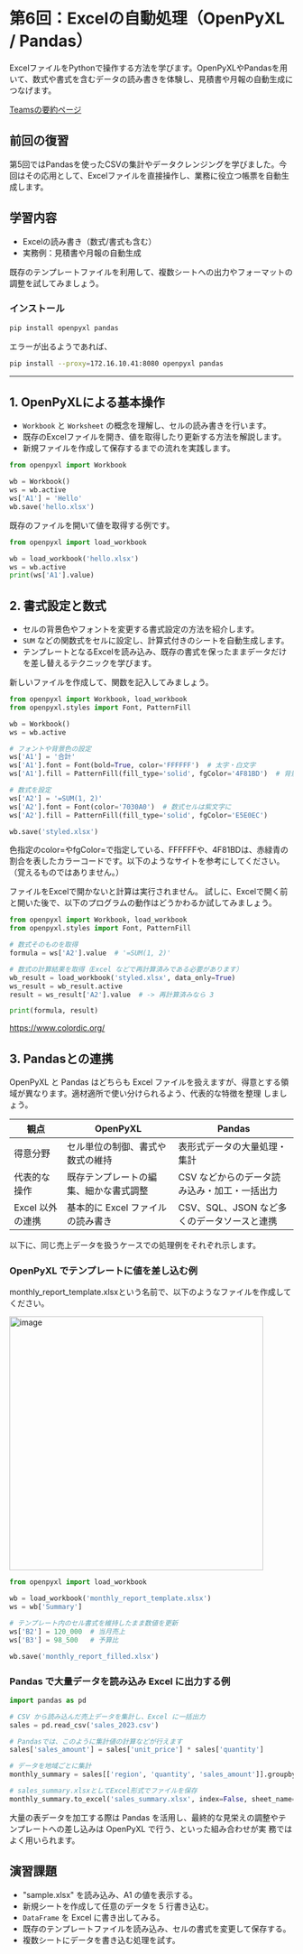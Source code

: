 # 第6回：Excelの自動処理（OpenPyXL / Pandas）

ExcelファイルをPythonで操作する方法を学びます。OpenPyXLやPandasを用いて、数式や書式を含むデータの読み書きを体験し、見積書や月報の自動生成につなげます。

[Teamsの要約ページ](https://teams.microsoft.com/l/meetingrecap?driveId=b%217ncVQ1T07kWYBrxm9uQwPlwo7bSwQcRGoYUZoTh1L-tu1RssjFSxQp5uOyyA6nAZ&driveItemId=01VXAKPHWNPWN3DOANN5CJHHIS6GCH66QG&sitePath=https%3A%2F%2Fkatohicom-my.sharepoint.com%2F%3Av%3A%2Fg%2Fpersonal%2Fshohei-kishimoto_kato-works_co_jp%2FEc19m7G4DW9Ek50S8YR_egYBmSvd_xkWdZW0IflapBK8pw&fileUrl=https%3A%2F%2Fkatohicom-my.sharepoint.com%2F%3Av%3A%2Fg%2Fpersonal%2Fshohei-kishimoto_kato-works_co_jp%2FEc19m7G4DW9Ek50S8YR_egYBmSvd_xkWdZW0IflapBK8pw&iCalUid=040000008200E00074C5B7101A82E00807E90A06417DAC37A705DC01000000000000000010000000B86783B7EEFFC240BB7EBDD0B91AA793&masterICalUid=040000008200E00074C5B7101A82E00800000000417DAC37A705DC01000000000000000010000000B86783B7EEFFC240BB7EBDD0B91AA793&threadId=19%3Ameeting_ZDNlNjZjZDAtYzU3Yi00OTk0LWIwNTktMWU0YjBkNTI4ZWNi%40thread.v2&organizerId=6f81a396-59ea-411f-bed8-cbe90d79a87e&tenantId=f103ab5b-a1f9-4850-adfb-83eb168797eb&callId=901d3ad6-87bb-4e52-93da-a0cf7c2cc553&threadType=Meeting&meetingType=Recurring&subType=RecapSharingLink_RecapChiclet)

## 前回の復習

第5回ではPandasを使ったCSVの集計やデータクレンジングを学びました。今回はその応用として、Excelファイルを直接操作し、業務に役立つ帳票を自動生成します。

## 学習内容

- Excelの読み書き（数式/書式も含む）
- 実務例：見積書や月報の自動生成

既存のテンプレートファイルを利用して、複数シートへの出力やフォーマットの調整を試してみましょう。

### インストール

```bash
pip install openpyxl pandas
```

エラーが出るようであれば、

```bash
pip install --proxy=172.16.10.41:8080 openpyxl pandas
```

---

## 1. OpenPyXLによる基本操作

- `Workbook` と `Worksheet` の概念を理解し、セルの読み書きを行います。
- 既存のExcelファイルを開き、値を取得したり更新する方法を解説します。
- 新規ファイルを作成して保存するまでの流れを実践します。

```python
from openpyxl import Workbook

wb = Workbook()
ws = wb.active
ws['A1'] = 'Hello'
wb.save('hello.xlsx')
```

既存のファイルを開いて値を取得する例です。

```python
from openpyxl import load_workbook

wb = load_workbook('hello.xlsx')
ws = wb.active
print(ws['A1'].value)
```

## 2. 書式設定と数式

- セルの背景色やフォントを変更する書式設定の方法を紹介します。
- `SUM` などの関数式をセルに設定し、計算式付きのシートを自動生成します。
- テンプレートとなるExcelを読み込み、既存の書式を保ったままデータだけを差し替えるテクニックを学びます。

新しいファイルを作成して、関数を記入してみましょう。

```python
from openpyxl import Workbook, load_workbook
from openpyxl.styles import Font, PatternFill

wb = Workbook()
ws = wb.active

# フォントや背景色の設定
ws['A1'] = '合計'
ws['A1'].font = Font(bold=True, color='FFFFFF')  # 太字・白文字
ws['A1'].fill = PatternFill(fill_type='solid', fgColor='4F81BD')  # 背景を青に

# 数式を設定
ws['A2'] = '=SUM(1, 2)'
ws['A2'].font = Font(color='7030A0')  # 数式セルは紫文字に
ws['A2'].fill = PatternFill(fill_type='solid', fgColor='E5E0EC')

wb.save('styled.xlsx')
```

色指定のcolor=やfgColor=で指定している、FFFFFFや、4F81BDは、赤緑青の割合を表したカラーコードです。以下のようなサイトを参考にしてください。
（覚えるものではありません。）


ファイルをExcelで開かないと計算は実行されません。
試しに、Excelで開く前と開いた後で、以下のプログラムの動作はどうかわるか試してみましょう。

```python
from openpyxl import Workbook, load_workbook
from openpyxl.styles import Font, PatternFill

# 数式そのものを取得
formula = ws['A2'].value  # '=SUM(1, 2)'

# 数式の計算結果を取得（Excel などで再計算済みである必要があります）
wb_result = load_workbook('styled.xlsx', data_only=True)
ws_result = wb_result.active
result = ws_result['A2'].value  # -> 再計算済みなら 3

print(formula, result)
```


https://www.colordic.org/

## 3. Pandasとの連携

OpenPyXL と Pandas はどちらも Excel ファイルを扱えますが、得意とする領域が異なります。適材適所で使い分けられるよう、代表的な特徴を整理
しましょう。

| 観点 | OpenPyXL | Pandas |
| --- | --- | --- |
| 得意分野 | セル単位の制御、書式や数式の維持 | 表形式データの大量処理・集計 |
| 代表的な操作 | 既存テンプレートの編集、細かな書式調整 | CSV などからのデータ読み込み・加工・一括出力 |
| Excel 以外の連携 | 基本的に Excel ファイルの読み書き | CSV、SQL、JSON など多くのデータソースと連携 |

以下に、同じ売上データを扱うケースでの処理例をそれぞれ示します。

### OpenPyXL でテンプレートに値を差し込む例

monthly_report_template.xlsxという名前で、以下のようなファイルを作成してください。

<img width="450" alt="image" src="https://github.com/user-attachments/assets/c0a8af9b-b830-4f37-97a0-704dfefaf2b4" />


```python
from openpyxl import load_workbook

wb = load_workbook('monthly_report_template.xlsx')
ws = wb['Summary']

# テンプレート内のセル書式を維持したまま数値を更新
ws['B2'] = 120_000  # 当月売上
ws['B3'] = 98_500   # 予算比

wb.save('monthly_report_filled.xlsx')
```

### Pandas で大量データを読み込み Excel に出力する例

```python
import pandas as pd

# CSV から読み込んだ売上データを集計し、Excel に一括出力
sales = pd.read_csv('sales_2023.csv')

# Pandasでは、このように集計値の計算などが行えます
sales['sales_amount'] = sales['unit_price'] * sales['quantity']

# データを地域ごとに集計
monthly_summary = sales[['region', 'quantity', 'sales_amount']].groupby('region').sum().reset_index()

# sales_summary.xlsxとしてExcel形式でファイルを保存
monthly_summary.to_excel('sales_summary.xlsx', index=False, sheet_name='2023_sales')
```

大量の表データを加工する際は Pandas を活用し、最終的な見栄えの調整やテンプレートへの差し込みは OpenPyXL で行う、といった組み合わせが実
務ではよく用いられます。

## 演習課題

- "sample.xlsx" を読み込み、A1 の値を表示する。
- 新規シートを作成して任意のデータを 5 行書き込む。
- `DataFrame` を Excel に書き出してみる。
- 既存のテンプレートファイルを読み込み、セルの書式を変更して保存する。
- 複数シートにデータを書き込む処理を試す。
